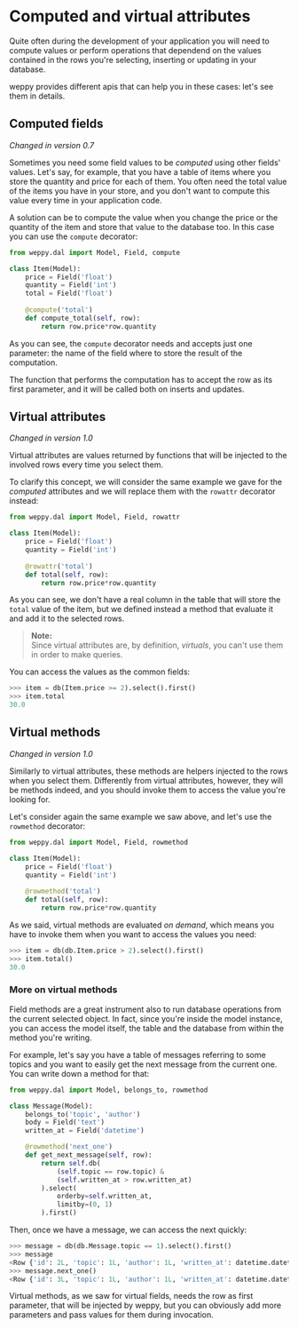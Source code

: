 Computed and virtual attributes
===============================

Quite often during the development of your application you will need to compute values or perform operations that dependend on the values contained in the rows you're selecting, inserting or updating in your database.

weppy provides different apis that can help you in these cases: let's see them in details.

Computed fields
---------------
*Changed in version 0.7*

Sometimes you need some field values to be *computed* using other fields' values. Let's say, for example, that you have a table of items where you store the quantity and price for each of them. You often need the total value of the items you have in your store, and you don't want to compute this value every time in your application code.

A solution can be to compute the value when you change the price or the quantity of the item and store that value to the database too. In this case you can use the `compute` decorator:

```python
from weppy.dal import Model, Field, compute

class Item(Model):
    price = Field('float')
    quantity = Field('int')
    total = Field('float')
    
    @compute('total')
    def compute_total(self, row):
        return row.price*row.quantity
```

As you can see, the `compute` decorator needs and accepts just one parameter: the name of the field where to store the result of the computation.

The function that performs the computation has to accept the row as its first parameter, and it will be called both on inserts and updates.

Virtual attributes
------------------
*Changed in version 1.0*

Virtual attributes are values returned by functions that will be injected to the involved rows every time you select them.

To clarify this concept, we will consider the same example we gave for the *computed* attributes and we will replace them with the `rowattr` decorator instead:

```python
from weppy.dal import Model, Field, rowattr

class Item(Model):
    price = Field('float')
    quantity = Field('int')
    
    @rowattr('total')
    def total(self, row):
        return row.price*row.quantity
``` 

As you can see, we don't have a real column in the table that will store the `total` value of the item, but we defined instead a method that evaluate it and add it to the selected rows.

> **Note:**    
> Since virtual attributes are, by definition, *virtuals*, you can't use them in order to make queries.

You can access the values as the common fields:

```python
>>> item = db(Item.price >= 2).select().first()
>>> item.total
30.0
```

Virtual methods
---------------
*Changed in version 1.0*

Similarly to virtual attributes, these methods are helpers injected to the rows when you select them. Differently from virtual attributes, however, they will be methods indeed, and you should invoke them to access the value you're looking for.

Let's consider again the same example we saw above, and let's use the `rowmethod` decorator:

```python
from weppy.dal import Model, Field, rowmethod

class Item(Model):
    price = Field('float')
    quantity = Field('int')
    
    @rowmethod('total')
    def total(self, row):
        return row.price*row.quantity
```

As we said, virtual methods are evaluated *on demand*, which means you have to invoke them when you want to access the values you need:

```python
>>> item = db(db.Item.price > 2).select().first()
>>> item.total()
30.0
```

### More on virtual methods

Field methods are a great instrument also to run database operations from the current selected object. In fact, since you're inside the model instance, you can access the model itself, the table and the database from within the method you're writing.

For example, let's say you have a table of messages referring to some topics and you want to easily get the next message from the current one. You can write down a method for that:

```python
from weppy.dal import Model, belongs_to, rowmethod

class Message(Model):
    belongs_to('topic', 'author')
    body = Field('text')
    written_at = Field('datetime')

    @rowmethod('next_one')
    def get_next_message(self, row):
        return self.db(
            (self.topic == row.topic) &
            (self.written_at > row.written_at)
        ).select(
            orderby=self.written_at, 
            limitby=(0, 1)
        ).first()
```

Then, once we have a message, we can access the next quickly:

```python
>>> message = db(db.Message.topic == 1).select().first()
>>> message
<Row {'id': 2L, 'topic': 1L, 'author': 1L, 'written_at': datetime.datetime(2015, 12, 22, 9, 18, 23, 118701), 'body': 'This is a test message'} >
>>> message.next_one()
<Row {'id': 3L, 'topic': 1L, 'author': 1L, 'written_at': datetime.datetime(2015, 12, 22, 9, 20, 21, 229511), 'body': 'This is another test message'} >
```

Virtual methods, as we saw for virtual fields, needs the row as first parameter, that will be injected by weppy, but you can obviously add more parameters and pass values for them during invocation.
